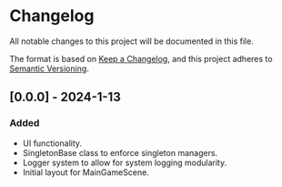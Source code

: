 # Changelog

All notable changes to this project will be documented in this file.

The format is based on [Keep a Changelog](https://keepachangelog.com/en/1.0.0/),
and this project adheres to [Semantic Versioning](https://semver.org/spec/v2.0.0.html).


## [0.0.0] - 2024-1-13
### Added
- UI functionality.
- SingletonBase class to enforce singleton managers.
- Logger system to allow for system logging modularity.
- Initial layout for MainGameScene.
